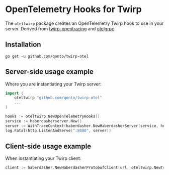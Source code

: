 # OpenTelemetry Hooks for Twirp

The `oteltwirp` package creates an OpenTelemetry Twirp hook to use in your server. Derived from [twirp-opentracing](https://github.com/twirp-ecosystem/twirp-opentracing) and [otelgrpc](https://github.com/open-telemetry/opentelemetry-go-contrib/tree/main/instrumentation/google.golang.org/grpc/otelgrpc).

## Installation

`go get -u github.com/qonto/twirp-otel`

## Server-side usage example

Where you are instantiating your Twirp server:

```go
import (
    oteltwirp "github.com/qonto/twirp-otel"
    ...
)

hooks := oteltwirp.NewOpenTelemetryHooks()
service := haberdasherserver.New()
server := WithTraceContext(haberdasher.NewHaberdasherServer(service, hooks))
log.Fatal(http.ListenAndServe(":8080", server))
```

## Client-side usage example

When instantiating your Twirp client:

```go
client := haberdasher.NewHaberdasherProtobufClient(url, oteltwirp.NewTraceHTTPClient(http.DefaultClient))
```
